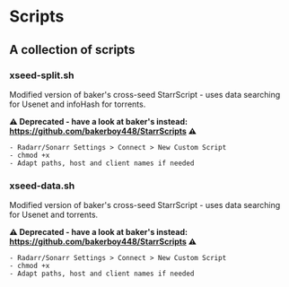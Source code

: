 # Scripts
## A collection of scripts

### xseed-split.sh
Modified version of baker's cross-seed StarrScript - uses data searching for Usenet and infoHash for torrents.

**:warning: Deprecated - have a look at baker's instead: https://github.com/bakerboy448/StarrScripts :warning:**
```
- Radarr/Sonarr Settings > Connect > New Custom Script
- chmod +x 
- Adapt paths, host and client names if needed
```

### xseed-data.sh
Modified version of baker's cross-seed StarrScript - uses data searching for Usenet and torrents.

**:warning: Deprecated - have a look at baker's instead: https://github.com/bakerboy448/StarrScripts :warning:**
```
- Radarr/Sonarr Settings > Connect > New Custom Script
- chmod +x 
- Adapt paths, host and client names if needed
```
